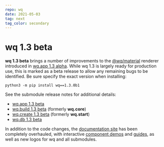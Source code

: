 ```yaml
---
repo: wq
date: 2021-05-03
tag: next
tag_color: secondary
---
```


# wq 1.3 beta

**wq 1.3 beta** brings a number of improvements to the [@wq/material](../@wq/material.md) renderer introduced in [wq.app 1.3 alpha](./wq.app-1.3.0a1.md).  While wq 1.3 is largely ready for production use, this is marked as a beta release to allow any remaining bugs to be identified.  Be sure specify the exact version when installing:

```
python3 -m pip install wq==1.3.0b1
```

See the submodule release notes for additional details:
- [wq.app 1.3 beta](./wq.app-1.3.0b1.md)
- [wq.build 1.3 beta](./wq.build-1.3.0b1.md) (formerly **wq.core**)
- [wq.create 1.3 beta](./wq.create-1.3.0b1.md) (formerly **wq.start**)
- [wq.db 1.3 beta](./wq.db-1.3.0b1.md)

In addition to the code changes, the [documentation site](../index.md) has been completely overhauled, with interactive [component demos](../inputs/index.md) and [guides](../guides/index.md), as well as new logos for wq and all submodules.
